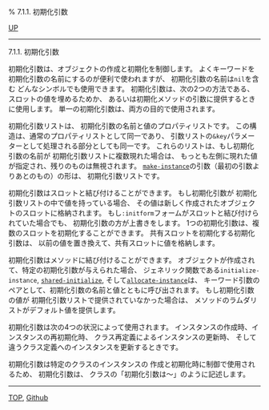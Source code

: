 % 7.1.1. 初期化引数

[UP](7.1.html)  

---

7.1.1. 初期化引数


初期化引数は、オブジェクトの作成と初期化を制御します。
よくキーワードを初期化引数の名前にするのが便利で使われますが、
初期化引数の名前は`nil`を含む
どんなシンボルでも使用できます。
初期化引数は、次の2つの方法である、
スロットの値を埋めるためか、
あるいは初期化メソッドの引数に提供するときに使用します。
単一の初期化引数は、両方の目的で使用されます。

初期化引数リストは、
初期化引数の名前と値のプロパティリストです。
この構造は、通常のプロパティリストとして同一であり、
引数リストの`&key`パラメーターとして処理される部分としても同一です。
これらのリストは、もし初期化引数の名前が
初期化引数リストに複数現れた場合は、
もっとも左側に現れた値が指定され、残りのものは無視されます。
[`make-instance`](7.7.make-instance.html)の引数（最初の引数よりあとのもの）の形は、
初期化引数リストです。

初期化引数はスロットと結び付けることができます。
もし初期化引数が
初期化引数リストの中で値を持っている場合、
その値は新しく作成されたオブジェクトのスロットに格納されます。
もし`:initform`フォームがスロットと結び付けられていた場合でも、
初期化引数の方が上書きをします。
1つの初期化引数は、複数のスロットを初期化することができます。
共有スロットを初期化する初期化引数は、
以前の値を置き換えて、共有スロットに値を格納します。

初期化引数はメソッドに結び付けることができます。
オブジェクトが作成されて、特定の初期化引数が与えられた場合、
ジェネリック関数である`initialize-instance`,
[`shared-initialize`](7.7.shared-initialize.html), そして[`allocate-instance`](7.7.allocate-instance.html)は、
キーワード引数のペアとして、初期化引数の名前と値とともに呼び出されます。
もし初期化引数の値が
初期化引数リストで提供されていなかった場合は、
メソッドのラムダリストがデフォルト値を提供します。

初期化引数は次の4つの状況によって使用されます。
インスタンスの作成時、インスタンスの再初期化時、
クラス再定義によるインスタンスの更新時、
そして違うクラス定義へのインスタンスを更新するときです。

初期化引数は特定のクラスのインスタンスの
作成と初期化時に制御で使用されるため、
初期化引数は、
クラスの「初期化引数は～」のように記述します。


---
[TOP](index.html),  [Github](https://github.com/nptcl/npt-japanese)

